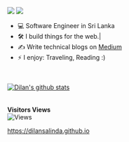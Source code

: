 
[<img src="https://img.shields.io/badge/Medium-12100E?style=for-the-badge&logo=medium&logoColor=white" />](https://medium.com/@dilansalinda)
[<img src="https://img.shields.io/badge/linkedin-%230077B5.svg?&style=for-the-badge&logo=linkedin&logoColor=white" />](http://linkedin.com/in/dilan-salinda/)



- :computer: Software Engineer in Sri Lanka
- :hammer_and_wrench: I build things for the web.|
- :writing_hand: Write technical blogs on [Medium](https://medium.com/@dilansalinda)
- ⚡ I enjoy: Traveling, Reading :)

<br>


[![Dilan's github stats](https://github-readme-stats.vercel.app/api?username=dilansalinda&count_private=true&show_icons=true&theme=algolia)](https://dilansalinda.github.io)	
<br>
<br>
**Visitors Views**  
![Views](https://ghtb-counter.vercel.app/api/counter?username=dilansalinda&label=Views&color=6366f1&labelColor=555555&labelBgColor=eeeeee&countColor=ffffff&style=for-the-badge)


https://dilansalinda.github.io
